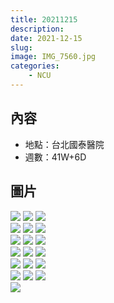 ```yaml
---
title: 20211215
description: 
date: 2021-12-15
slug: 
image: IMG_7560.jpg
categories:
    - NCU
---
```


## 內容

* 地點：台北國泰醫院
* 週數：41W+6D

## 圖片

![](IMG_2874.jpg)  ![](IMG_2875.jpg)  ![](IMG_2876.jpg)  
![](IMG_2877.jpg)  ![](IMG_2878.jpg)  ![](IMG_2879.jpg)  
![](IMG_2880.jpg)  ![](IMG_2881.jpg)  ![](IMG_2882.jpg)  
![](IMG_2883.jpg)  ![](IMG_2884.jpg)  ![](IMG_2885.jpg)  
![](IMG_7548.jpg)  ![](IMG_7549.jpg)  ![](IMG_7550.jpg)  
![](IMG_7551.jpg)  ![](IMG_7552.jpg)  ![](IMG_7559.jpg)  
![](IMG_7560.jpg)  


